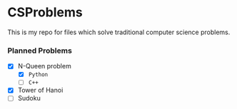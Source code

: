# CSProblems

This is my repo for files which solve traditional computer science problems.

### Planned Problems
- [x] N-Queen problem
    - [x] `Python`
    - [ ] `C++`
- [x] Tower of Hanoi
- [ ] Sudoku

